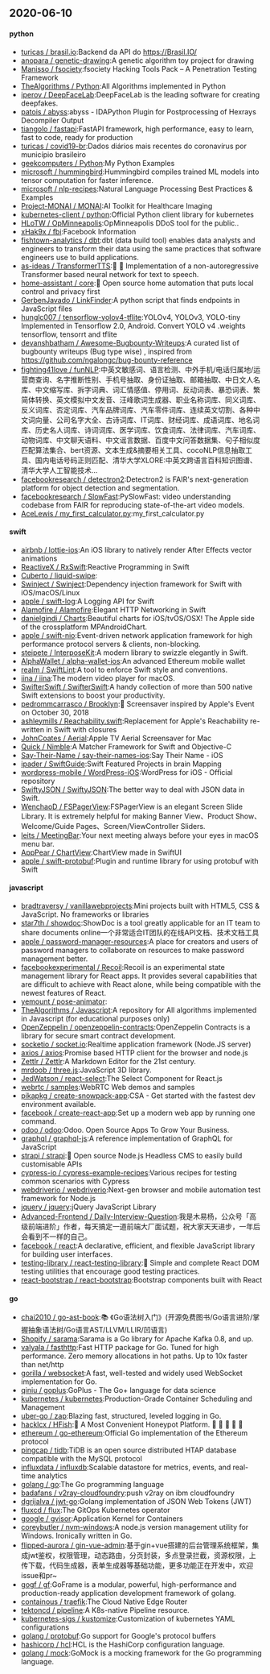 ## 2020-06-10

#### python
* [turicas / brasil.io](https://github.com/turicas/brasil.io):Backend da API do https://Brasil.IO/
* [anopara / genetic-drawing](https://github.com/anopara/genetic-drawing):A genetic algorithm toy project for drawing
* [Manisso / fsociety](https://github.com/Manisso/fsociety):fsociety Hacking Tools Pack – A Penetration Testing Framework
* [TheAlgorithms / Python](https://github.com/TheAlgorithms/Python):All Algorithms implemented in Python
* [iperov / DeepFaceLab](https://github.com/iperov/DeepFaceLab):DeepFaceLab is the leading software for creating deepfakes.
* [patois / abyss](https://github.com/patois/abyss):abyss - IDAPython Plugin for Postprocessing of Hexrays Decompiler Output
* [tiangolo / fastapi](https://github.com/tiangolo/fastapi):FastAPI framework, high performance, easy to learn, fast to code, ready for production
* [turicas / covid19-br](https://github.com/turicas/covid19-br):Dados diários mais recentes do coronavírus por município brasileiro
* [geekcomputers / Python](https://github.com/geekcomputers/Python):My Python Examples
* [microsoft / hummingbird](https://github.com/microsoft/hummingbird):Hummingbird compiles trained ML models into tensor computation for faster inference.
* [microsoft / nlp-recipes](https://github.com/microsoft/nlp-recipes):Natural Language Processing Best Practices & Examples
* [Project-MONAI / MONAI](https://github.com/Project-MONAI/MONAI):AI Toolkit for Healthcare Imaging
* [kubernetes-client / python](https://github.com/kubernetes-client/python):Official Python client library for kubernetes
* [HLoTW / OpMinneapolis](https://github.com/HLoTW/OpMinneapolis):OpMinneapolis DDoS tool for the public..
* [xHak9x / fbi](https://github.com/xHak9x/fbi):Facebook Information
* [fishtown-analytics / dbt](https://github.com/fishtown-analytics/dbt):dbt (data build tool) enables data analysts and engineers to transform their data using the same practices that software engineers use to build applications.
* [as-ideas / TransformerTTS](https://github.com/as-ideas/TransformerTTS):🤖
💬
Implementation of a non-autoregressive Transformer based neural network for text to speech.
* [home-assistant / core](https://github.com/home-assistant/core):🏡
Open source home automation that puts local control and privacy first
* [GerbenJavado / LinkFinder](https://github.com/GerbenJavado/LinkFinder):A python script that finds endpoints in JavaScript files
* [hunglc007 / tensorflow-yolov4-tflite](https://github.com/hunglc007/tensorflow-yolov4-tflite):YOLOv4, YOLOv3, YOLO-tiny Implemented in Tensorflow 2.0, Android. Convert YOLO v4 .weights tensorflow, tensorrt and tflite
* [devanshbatham / Awesome-Bugbounty-Writeups](https://github.com/devanshbatham/Awesome-Bugbounty-Writeups):A curated list of bugbounty writeups (Bug type wise) , inspired from https://github.com/ngalongc/bug-bounty-reference
* [fighting41love / funNLP](https://github.com/fighting41love/funNLP):中英文敏感词、语言检测、中外手机/电话归属地/运营商查询、名字推断性别、手机号抽取、身份证抽取、邮箱抽取、中日文人名库、中文缩写库、拆字词典、词汇情感值、停用词、反动词表、暴恐词表、繁简体转换、英文模拟中文发音、汪峰歌词生成器、职业名称词库、同义词库、反义词库、否定词库、汽车品牌词库、汽车零件词库、连续英文切割、各种中文词向量、公司名字大全、古诗词库、IT词库、财经词库、成语词库、地名词库、历史名人词库、诗词词库、医学词库、饮食词库、法律词库、汽车词库、动物词库、中文聊天语料、中文谣言数据、百度中文问答数据集、句子相似度匹配算法集合、bert资源、文本生成&摘要相关工具、cocoNLP信息抽取工具、国内电话号码正则匹配、清华大学XLORE:中英文跨语言百科知识图谱、清华大学人工智能技术…
* [facebookresearch / detectron2](https://github.com/facebookresearch/detectron2):Detectron2 is FAIR's next-generation platform for object detection and segmentation.
* [facebookresearch / SlowFast](https://github.com/facebookresearch/SlowFast):PySlowFast: video understanding codebase from FAIR for reproducing state-of-the-art video models.
* [AceLewis / my_first_calculator.py](https://github.com/AceLewis/my_first_calculator.py):my_first_calculator.py

#### swift
* [airbnb / lottie-ios](https://github.com/airbnb/lottie-ios):An iOS library to natively render After Effects vector animations
* [ReactiveX / RxSwift](https://github.com/ReactiveX/RxSwift):Reactive Programming in Swift
* [Cuberto / liquid-swipe](https://github.com/Cuberto/liquid-swipe):
* [Swinject / Swinject](https://github.com/Swinject/Swinject):Dependency injection framework for Swift with iOS/macOS/Linux
* [apple / swift-log](https://github.com/apple/swift-log):A Logging API for Swift
* [Alamofire / Alamofire](https://github.com/Alamofire/Alamofire):Elegant HTTP Networking in Swift
* [danielgindi / Charts](https://github.com/danielgindi/Charts):Beautiful charts for iOS/tvOS/OSX! The Apple side of the crossplatform MPAndroidChart.
* [apple / swift-nio](https://github.com/apple/swift-nio):Event-driven network application framework for high performance protocol servers & clients, non-blocking.
* [steipete / InterposeKit](https://github.com/steipete/InterposeKit):A modern library to swizzle elegantly in Swift.
* [AlphaWallet / alpha-wallet-ios](https://github.com/AlphaWallet/alpha-wallet-ios):An advanced Ethereum mobile wallet
* [realm / SwiftLint](https://github.com/realm/SwiftLint):A tool to enforce Swift style and conventions.
* [iina / iina](https://github.com/iina/iina):The modern video player for macOS.
* [SwifterSwift / SwifterSwift](https://github.com/SwifterSwift/SwifterSwift):A handy collection of more than 500 native Swift extensions to boost your productivity.
* [pedrommcarrasco / Brooklyn](https://github.com/pedrommcarrasco/Brooklyn):🍎
Screensaver inspired by Apple's Event on October 30, 2018
* [ashleymills / Reachability.swift](https://github.com/ashleymills/Reachability.swift):Replacement for Apple's Reachability re-written in Swift with closures
* [JohnCoates / Aerial](https://github.com/JohnCoates/Aerial):Apple TV Aerial Screensaver for Mac
* [Quick / Nimble](https://github.com/Quick/Nimble):A Matcher Framework for Swift and Objective-C
* [Say-Their-Name / say-their-names-ios](https://github.com/Say-Their-Name/say-their-names-ios):Say Their Name - iOS
* [ipader / SwiftGuide](https://github.com/ipader/SwiftGuide):Swift Featured Projects in brain Mapping
* [wordpress-mobile / WordPress-iOS](https://github.com/wordpress-mobile/WordPress-iOS):WordPress for iOS - Official repository
* [SwiftyJSON / SwiftyJSON](https://github.com/SwiftyJSON/SwiftyJSON):The better way to deal with JSON data in Swift.
* [WenchaoD / FSPagerView](https://github.com/WenchaoD/FSPagerView):FSPagerView is an elegant Screen Slide Library. It is extremely helpful for making Banner View、Product Show、Welcome/Guide Pages、Screen/ViewController Sliders.
* [leits / MeetingBar](https://github.com/leits/MeetingBar):Your next meeting always before your eyes in macOS menu bar.
* [AppPear / ChartView](https://github.com/AppPear/ChartView):ChartView made in SwiftUI
* [apple / swift-protobuf](https://github.com/apple/swift-protobuf):Plugin and runtime library for using protobuf with Swift

#### javascript
* [bradtraversy / vanillawebprojects](https://github.com/bradtraversy/vanillawebprojects):Mini projects built with HTML5, CSS & JavaScript. No frameworks or libraries
* [star7th / showdoc](https://github.com/star7th/showdoc):ShowDoc is a tool greatly applicable for an IT team to share documents online一个非常适合IT团队的在线API文档、技术文档工具
* [apple / password-manager-resources](https://github.com/apple/password-manager-resources):A place for creators and users of password managers to collaborate on resources to make password management better.
* [facebookexperimental / Recoil](https://github.com/facebookexperimental/Recoil):Recoil is an experimental state management library for React apps. It provides several capabilities that are difficult to achieve with React alone, while being compatible with the newest features of React.
* [yemount / pose-animator](https://github.com/yemount/pose-animator):
* [TheAlgorithms / Javascript](https://github.com/TheAlgorithms/Javascript):A repository for All algorithms implemented in Javascript (for educational purposes only)
* [OpenZeppelin / openzeppelin-contracts](https://github.com/OpenZeppelin/openzeppelin-contracts):OpenZeppelin Contracts is a library for secure smart contract development.
* [socketio / socket.io](https://github.com/socketio/socket.io):Realtime application framework (Node.JS server)
* [axios / axios](https://github.com/axios/axios):Promise based HTTP client for the browser and node.js
* [Zettlr / Zettlr](https://github.com/Zettlr/Zettlr):A Markdown Editor for the 21st century.
* [mrdoob / three.js](https://github.com/mrdoob/three.js):JavaScript 3D library.
* [JedWatson / react-select](https://github.com/JedWatson/react-select):The Select Component for React.js
* [webrtc / samples](https://github.com/webrtc/samples):WebRTC Web demos and samples
* [pikapkg / create-snowpack-app](https://github.com/pikapkg/create-snowpack-app):CSA - Get started with the fastest dev environment available.
* [facebook / create-react-app](https://github.com/facebook/create-react-app):Set up a modern web app by running one command.
* [odoo / odoo](https://github.com/odoo/odoo):Odoo. Open Source Apps To Grow Your Business.
* [graphql / graphql-js](https://github.com/graphql/graphql-js):A reference implementation of GraphQL for JavaScript
* [strapi / strapi](https://github.com/strapi/strapi):🚀
Open source Node.js Headless CMS to easily build customisable APIs
* [cypress-io / cypress-example-recipes](https://github.com/cypress-io/cypress-example-recipes):Various recipes for testing common scenarios with Cypress
* [webdriverio / webdriverio](https://github.com/webdriverio/webdriverio):Next-gen browser and mobile automation test framework for Node.js
* [jquery / jquery](https://github.com/jquery/jquery):jQuery JavaScript Library
* [Advanced-Frontend / Daily-Interview-Question](https://github.com/Advanced-Frontend/Daily-Interview-Question):我是木易杨，公众号「高级前端进阶」作者，每天搞定一道前端大厂面试题，祝大家天天进步，一年后会看到不一样的自己。
* [facebook / react](https://github.com/facebook/react):A declarative, efficient, and flexible JavaScript library for building user interfaces.
* [testing-library / react-testing-library](https://github.com/testing-library/react-testing-library):🐐
Simple and complete React DOM testing utilities that encourage good testing practices.
* [react-bootstrap / react-bootstrap](https://github.com/react-bootstrap/react-bootstrap):Bootstrap components built with React

#### go
* [chai2010 / go-ast-book](https://github.com/chai2010/go-ast-book):📚
《Go语法树入门》(开源免费图书/Go语言进阶/掌握抽象语法树/Go语言AST/LLVM/LLIR/凹语言)
* [Shopify / sarama](https://github.com/Shopify/sarama):Sarama is a Go library for Apache Kafka 0.8, and up.
* [valyala / fasthttp](https://github.com/valyala/fasthttp):Fast HTTP package for Go. Tuned for high performance. Zero memory allocations in hot paths. Up to 10x faster than net/http
* [gorilla / websocket](https://github.com/gorilla/websocket):A fast, well-tested and widely used WebSocket implementation for Go.
* [qiniu / goplus](https://github.com/qiniu/goplus):GoPlus - The Go+ language for data science
* [kubernetes / kubernetes](https://github.com/kubernetes/kubernetes):Production-Grade Container Scheduling and Management
* [uber-go / zap](https://github.com/uber-go/zap):Blazing fast, structured, leveled logging in Go.
* [hacklcx / HFish](https://github.com/hacklcx/HFish):🍯
A Most Convenient Honeypot Platform.
🐝
🐝
🐝
🐝
🐝
* [ethereum / go-ethereum](https://github.com/ethereum/go-ethereum):Official Go implementation of the Ethereum protocol
* [pingcap / tidb](https://github.com/pingcap/tidb):TiDB is an open source distributed HTAP database compatible with the MySQL protocol
* [influxdata / influxdb](https://github.com/influxdata/influxdb):Scalable datastore for metrics, events, and real-time analytics
* [golang / go](https://github.com/golang/go):The Go programming language
* [badafans / v2ray-cloudfoundry](https://github.com/badafans/v2ray-cloudfoundry):push v2ray on ibm cloudfoundry
* [dgrijalva / jwt-go](https://github.com/dgrijalva/jwt-go):Golang implementation of JSON Web Tokens (JWT)
* [fluxcd / flux](https://github.com/fluxcd/flux):The GitOps Kubernetes operator
* [google / gvisor](https://github.com/google/gvisor):Application Kernel for Containers
* [coreybutler / nvm-windows](https://github.com/coreybutler/nvm-windows):A node.js version management utility for Windows. Ironically written in Go.
* [flipped-aurora / gin-vue-admin](https://github.com/flipped-aurora/gin-vue-admin):基于gin+vue搭建的后台管理系统框架，集成jwt鉴权，权限管理，动态路由，分页封装，多点登录拦截，资源权限，上传下载，代码生成器，表单生成器等基础功能，更多功能正在开发中，欢迎issue和pr~
* [gogf / gf](https://github.com/gogf/gf):GoFrame is a modular, powerful, high-performance and production-ready application development framework of golang.
* [containous / traefik](https://github.com/containous/traefik):The Cloud Native Edge Router
* [tektoncd / pipeline](https://github.com/tektoncd/pipeline):A K8s-native Pipeline resource.
* [kubernetes-sigs / kustomize](https://github.com/kubernetes-sigs/kustomize):Customization of kubernetes YAML configurations
* [golang / protobuf](https://github.com/golang/protobuf):Go support for Google's protocol buffers
* [hashicorp / hcl](https://github.com/hashicorp/hcl):HCL is the HashiCorp configuration language.
* [golang / mock](https://github.com/golang/mock):GoMock is a mocking framework for the Go programming language.
